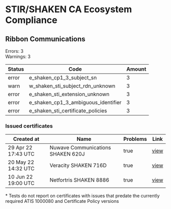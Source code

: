 # STIR/SHAKEN CA Ecosystem Compliance

## Ribbon Communications

Errors: 3\
Warnings: 3

| Status | Code | Amount |
|--------|------|--------|
| error | e_shaken_cp1_3_subject_sn | 3 |
| warn | w_shaken_sti_subject_rdn_unknown | 3 |
| error | e_shaken_sti_extension_unknown | 3 |
| error | e_shaken_cp1_3_ambiguous_identifier | 3 |
| error | e_shaken_sti_certificate_policies | 3 |

### Issued certificates

| Created at | Name | Problems | Link |
|------------|------|----------|------|
| 29 Apr 22 17:43 UTC | Nuwave Communications SHAKEN 620J | true | [view](aa06ee0a2f5d5930087d1a2dc67e5d6d649506cf%2FREADME.md) |
| 20 May 22 14:32 UTC | Veracity SHAKEN 716D | true | [view](eaa33c30a7def67c3c9acd4e19eaadb6b0f73ed1%2FREADME.md) |
| 10 Jun 22 19:00 UTC | Netfortris SHAKEN 8886 | true | [view](917049a2c60a5a3116f69124efa6ec0dc9c119ed%2FREADME.md) |

\* Tests do not report on certificates with issues that predate the currently required ATIS 1000080 and Certificate Policy versions
